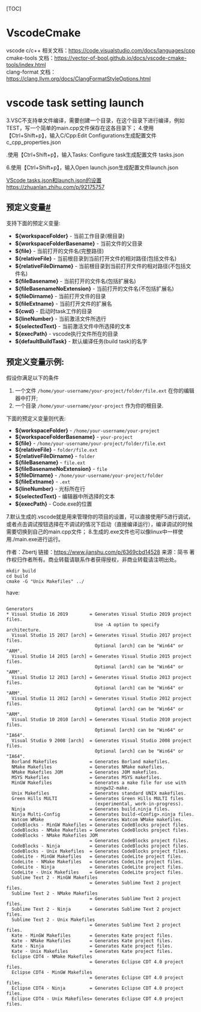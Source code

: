 [TOC]

# VscodeCmake
vscode c/c++ 相关文档：https://code.visualstudio.com/docs/languages/cpp  
cmake-tools 文档：https://vector-of-bool.github.io/docs/vscode-cmake-tools/index.html  
clang-format 文档：https://clang.llvm.org/docs/ClangFormatStyleOptions.html




# vscode task setting launch



3.VSC不支持单文件编译，需要创建一个目录，在这个目录下进行编译，例如TEST，写一个简单的main.cpp文件保存在这各目录下；
4.使用【Ctrl+Shift+p】，输入C/Cpp:Edit Configurations生成配置文件 c_cpp_properties.json


.使用【Ctrl+Shift+p】，输入Tasks: Configure task生成配置文件 tasks.json

6.使用【Ctrl+Shift+p】，输入Open launch.json生成配置文件launch.json


[VScode tasks.json和launch.json的设置https://zhuanlan.zhihu.com/p/92175757](https://zhuanlan.zhihu.com/p/92175757)

## 预定义变量[#](https://link.zhihu.com/?target=https%3A//code.visualstudio.com/docs/editor/variables-reference%23_predefined-variables)

支持下面的预定义变量:

-   **${workspaceFolder}** \- 当前工作目录(根目录)
-   **${workspaceFolderBasename}** \- 当前文件的父目录
-   **${file}** \- 当前打开的文件名(完整路径)
-   **${relativeFile}** \- 当前根目录到当前打开文件的相对路径(包括文件名)
-   **${relativeFileDirname}** \- 当前根目录到当前打开文件的相对路径(不包括文件名)
-   **${fileBasename}** \- 当前打开的文件名(包括扩展名)
-   **${fileBasenameNoExtension}** \- 当前打开的文件名(不包括扩展名)
-   **${fileDirname}** \- 当前打开文件的目录
-   **${fileExtname}** \- 当前打开文件的扩展名
-   **${cwd}** \- 启动时task工作的目录
-   **${lineNumber}** \- 当前激活文件所选行
-   **${selectedText}** \- 当前激活文件中所选择的文本
-   **${execPath}** \- vscode执行文件所在的目录
-   **${defaultBuildTask}** \- 默认编译任务(build task)的名字

## 预定义变量示例:

假设你满足以下的条件

1.  一个文件 `/home/your-username/your-project/folder/file.ext` 在你的编辑器中打开;
2.  一个目录 `/home/your-username/your-project` 作为你的根目录.

下面的预定义变量则代表:

-   **${workspaceFolder}** - `/home/your-username/your-project`
-   **${workspaceFolderBasename}** - `your-project`
-   **${file}** - `/home/your-username/your-project/folder/file.ext`
-   **${relativeFile}** - `folder/file.ext`
-   **${relativeFileDirname}** - `folder`
-   **${fileBasename}** - `file.ext`
-   **${fileBasenameNoExtension}** - `file`
-   **${fileDirname}** - `/home/your-username/your-project/folder`
-   **${fileExtname}** - `.ext`
-   **${lineNumber}** \- 光标所在行
-   **${selectedText}** \- 编辑器中所选择的文本
-   **${execPath}** \- Code.exe的位置












7.默认生成的.vscode就是用来管理你的项目的设置，可以直接使用F5进行调试，或者点击调试按钮选择在不调试的情况下启动（直接编译运行），编译调试的时候需要切换到自己的main.cpp文件；
8.生成的.exe文件也可以像linux中一样使用./main.exe进行运行。

作者：Zbertj
链接：https://www.jianshu.com/p/6369cbd14528
来源：简书
著作权归作者所有。商业转载请联系作者获得授权，非商业转载请注明出处。


```
mkdir build
cd build
cmake -G "Unix Makefiles" ../
```

have:

```

Generators
* Visual Studio 16 2019        = Generates Visual Studio 2019 project files.
                                 Use -A option to specify architecture.
  Visual Studio 15 2017 [arch] = Generates Visual Studio 2017 project files.      
                                 Optional [arch] can be "Win64" or "ARM".
  Visual Studio 14 2015 [arch] = Generates Visual Studio 2015 project files.      
                                 Optional [arch] can be "Win64" or "ARM".
  Visual Studio 12 2013 [arch] = Generates Visual Studio 2013 project files.      
                                 Optional [arch] can be "Win64" or "ARM".
  Visual Studio 11 2012 [arch] = Generates Visual Studio 2012 project files.      
                                 Optional [arch] can be "Win64" or "ARM".
  Visual Studio 10 2010 [arch] = Generates Visual Studio 2010 project files.      
                                 Optional [arch] can be "Win64" or "IA64".
  Visual Studio 9 2008 [arch]  = Generates Visual Studio 2008 project files.      
                                 Optional [arch] can be "Win64" or "IA64".        
  Borland Makefiles            = Generates Borland makefiles.
  NMake Makefiles              = Generates NMake makefiles.
  NMake Makefiles JOM          = Generates JOM makefiles.
  MSYS Makefiles               = Generates MSYS makefiles.
  MinGW Makefiles              = Generates a make file for use with
                                 mingw32-make.
  Unix Makefiles               = Generates standard UNIX makefiles.
  Green Hills MULTI            = Generates Green Hills MULTI files
                                 (experimental, work-in-progress).
  Ninja                        = Generates build.ninja files.
  Ninja Multi-Config           = Generates build-<Config>.ninja files.
  Watcom WMake                 = Generates Watcom WMake makefiles.
  CodeBlocks - MinGW Makefiles = Generates CodeBlocks project files.
  CodeBlocks - NMake Makefiles = Generates CodeBlocks project files.
  CodeBlocks - NMake Makefiles JOM
                               = Generates CodeBlocks project files.
  CodeBlocks - Ninja           = Generates CodeBlocks project files.
  CodeBlocks - Unix Makefiles  = Generates CodeBlocks project files.
  CodeLite - MinGW Makefiles   = Generates CodeLite project files.
  CodeLite - NMake Makefiles   = Generates CodeLite project files.
  CodeLite - Ninja             = Generates CodeLite project files.
  CodeLite - Unix Makefiles    = Generates CodeLite project files.
  Sublime Text 2 - MinGW Makefiles
                               = Generates Sublime Text 2 project files.
  Sublime Text 2 - NMake Makefiles
                               = Generates Sublime Text 2 project files.
  Sublime Text 2 - Ninja       = Generates Sublime Text 2 project files.
  Sublime Text 2 - Unix Makefiles
                               = Generates Sublime Text 2 project files.
  Kate - MinGW Makefiles       = Generates Kate project files.
  Kate - NMake Makefiles       = Generates Kate project files.
  Kate - Ninja                 = Generates Kate project files.
  Kate - Unix Makefiles        = Generates Kate project files.
  Eclipse CDT4 - NMake Makefiles
                               = Generates Eclipse CDT 4.0 project files.
  Eclipse CDT4 - MinGW Makefiles
                               = Generates Eclipse CDT 4.0 project files.
  Eclipse CDT4 - Ninja         = Generates Eclipse CDT 4.0 project files.
  Eclipse CDT4 - Unix Makefiles= Generates Eclipse CDT 4.0 project files.

```



















































































